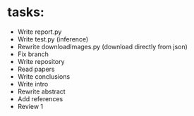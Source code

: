 # tasks:

- Write report.py
- Write test.py (inference)
- Rewrite downloadImages.py (download directly from json)
- Fix branch
- Write repository
- Read papers
- Write conclusions
- Write intro
- Rewrite abstract
- Add references
- Review 1

